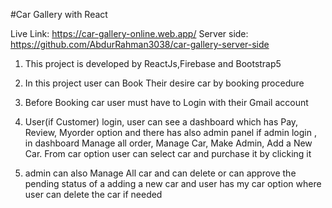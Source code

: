 #Car Gallery with React

Live Link: https://car-gallery-online.web.app/
Server side: https://github.com/AbdurRahman3038/car-gallery-server-side

1. This project is developed by ReactJs,Firebase and Bootstrap5

2. In this project user can Book Their desire car by booking procedure

3. Before Booking car user must have to Login with their Gmail account

4. User(if Customer) login, user can see a dashboard which has Pay, Review, Myorder option and there has also admin panel if admin login , in dashboard Manage all order, Manage Car, Make Admin, Add a New Car. From car option user can select car and purchase it by clicking it

5. admin can also Manage All car and can delete or can approve the pending status of a adding a new car and user has my car option where user can delete the car if needed
